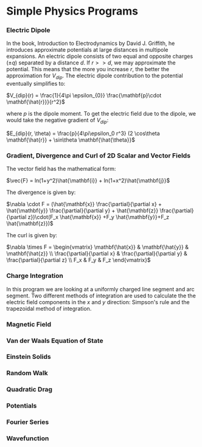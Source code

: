 # Simple Physics Programs 

### Electric Dipole
In the book, Introduction to Electrodynamics by David J. Griffith, he introduces approximate potentials at large distances in multipole expansions. An electric dipole consists of two equal and opposite charges ($\pm q$) separated by a distance $d$. If $r>>d$, we may approximate the potential. This means that the more you increase $r$, the better the approximation for $V_{dip}$. The electric dipole contribution to the potential eventually simplifies to:

$V_{dip}(r) = \frac{1}{4\pi \epsilon_{0}} \frac{\mathbf{p}\cdot \mathbf{\hat{r}}}{r^2}$

where $p$ is the dipole moment. To get the electric field due to the dipole, we would take the negative gradient of $V_{dip}$:

$E_{dip}(r, \theta) = \frac{p}{4\pi\epsilon_0 r^3} (2 \cos\theta \mathbf{\hat{r}} + \sin\theta \mathbf{\hat{\theta}}$

### Gradient, Divergence and Curl of 2D Scalar and Vector Fields

The vector field has the mathematical form:

$\vec{F} = ln(1+y^2)\hat{\mathbf{i}} + ln(1+x^2)\hat{\mathbf{j}}$

The divergence is given by:

$\nabla \cdot F = (\hat{\mathbf{x}} \frac{\partial}{\partial x} + \hat{\mathbf{y}} \frac{\partial}{\partial y} + \hat{\mathbf{z}} \frac{\partial}{\partial z})\cdot(F_x \hat{\mathbf{x}} +F_y \hat{\mathbf{y}}+F_z \hat{\mathbf{z}})$

The curl is given by:

$\nabla \times F = \begin{vmatrix}
\mathbf{\hat{x}} & \mathbf{\hat{y}} & \mathbf{\hat{z}} \\ 
\frac{\partial}{\partial x} & \frac{\partial}{\partial y} & \frac{\partial}{\partial z} \\ F_x & F_y & F_z
\end{vmatrix}$

### Charge Integration

In this program we are looking at a uniformly charged line segment and arc segment. Two different methods of integration are used to calculate the the electric field components in the $x$ and $y$ direction: Simpson's rule and the trapezoidal method of integration.

### Magnetic Field

### Van der Waals Equation of State

### Einstein Solids

### Random Walk

### Quadratic Drag

### Potentials

### Fourier Series

### Wavefunction
